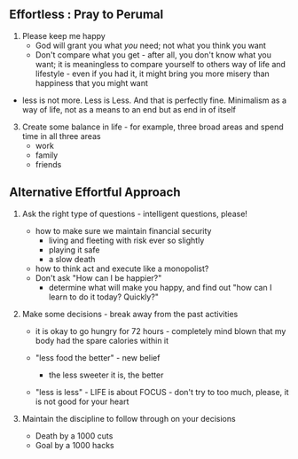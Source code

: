<!-- title: Life strategy -->

## Effortless : Pray to Perumal

1. Please keep me happy
   - God will grant you what _you_ need; not what you think you want 
   - Don't compare what you get - after all, you don't know what you want; it is meaningless to compare yourself to others way of life and lifestyle - even if you had it, it might bring you more misery than happiness that you might want 
  - less is not more. Less is Less. And that is perfectly fine. Minimalism as a way of life, not as a means to an end but as end in of itself

3. Create some balance in life - for example, three broad areas and spend time in all three areas 
	- work
	- family
	- friends
 
## Alternative Effortful Approach

1. Ask the right type of questions - intelligent questions, please! 
	- how to make sure we maintain financial security
	   - living and fleeting with risk ever so slightly 
	   - playing it safe 
	   - a slow death
	- how to think act and execute like a monopolist? 
	- Don't ask "How can I be happier?" 
	     - determine what will make you happy, and find out "how can I learn to do it today? Quickly?"


2. Make some decisions - break away from the past activities 
	- it is okay to go hungry for 72 hours - completely mind blown that my body had the spare calories within it 
	- "less food the better" - new belief 
		- the less sweeter it is, the better 

    - "less is less" - LIFE is about FOCUS - don't try to too much, please, it is not good for your heart 


3. Maintain the discipline to follow through on your decisions 
	- Death by a 1000 cuts 
	- Goal by a 1000 hacks 


